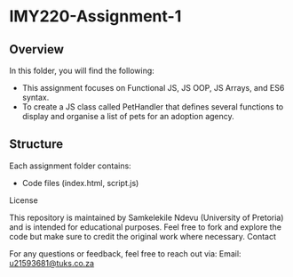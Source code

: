 # IMY220-Assignment-1

## Overview

In this folder, you will find the following:

- This assignment focuses on Functional JS, JS OOP, JS Arrays, and ES6 syntax.
- To create a JS class called PetHandler that defines several functions to display and organise a list of pets for an adoption agency.

## Structure

Each assignment folder contains:

- Code files (index.html, script.js)
  
License

This repository is maintained by Samkelekile Ndevu (University of Pretoria) and is intended for educational purposes. Feel free to fork and explore the code but make sure to credit the original work where necessary.
Contact

For any questions or feedback, feel free to reach out via:
    Email: u21593681@tuks.co.za
